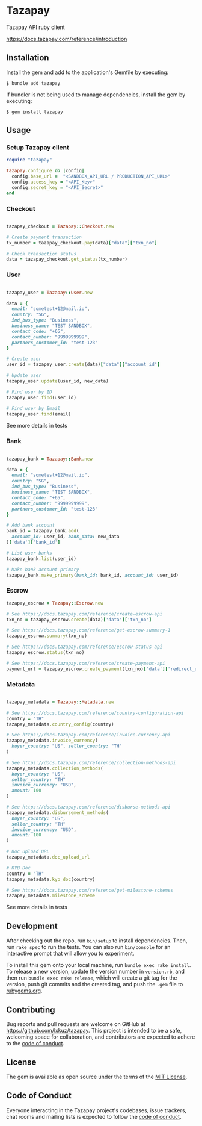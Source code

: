 # Tazapay

Tazapay API ruby client

https://docs.tazapay.com/reference/introduction

## Installation

Install the gem and add to the application's Gemfile by executing:

    $ bundle add tazapay

If bundler is not being used to manage dependencies, install the gem by executing:

    $ gem install tazapay

## Usage

### Setup Tazapay client


```ruby
require "tazapay"

Tazapay.configure do |config|
  config.base_url =  "<SANDBOX_API_URL / PRODUCTION_API_URL>"
  config.access_key = "<API_Key>"
  config.secret_key = "<API_Secret>"
end

```

### Checkout

```ruby

tazapay_checkout = Tazapay::Checkout.new

# Create payment transaction
tx_number = tazapay_checkout.pay(data)["data"]["txn_no"]

# Check transaction status
data = tazapay_checkout.get_status(tx_number)

```

### User

```ruby

tazapay_user = Tazapay::User.new

data = {
  email: "sometest+12@mail.io",
  country: "SG",
  ind_bus_type: "Business",
  business_name: "TEST SANDBOX",
  contact_code: "+65",
  contact_number: "9999999999",
  partners_customer_id: "test-123"
}

# Create user
user_id = tazapay_user.create(data)["data"]["account_id"]

# Update user
tazapay_user.update(user_id, new_data)

# Find user by ID
tazapay_user.find(user_id)

# Find user by Email
tazapay_user.find(email)

```

See more details in tests

### Bank

```ruby

tazapay_bank = Tazapay::Bank.new

data = {
  email: "sometest+12@mail.io",
  country: "SG",
  ind_bus_type: "Business",
  business_name: "TEST SANDBOX",
  contact_code: "+65",
  contact_number: "9999999999",
  partners_customer_id: "test-123"
}

# Add bank account
bank_id = tazapay_bank.add(
  account_id: user_id, bank_data: new_data
)['data']['bank_id']

# List user banks
tazapay_bank.list(user_id)

# Make bank account primary
tazapay_bank.make_primary(bank_id: bank_id, account_id: user_id)

```

### Escrow
```ruby
tazapay_escrow = Tazapay::Escrow.new

# See https://docs.tazapay.com/reference/create-escrow-api
txn_no = tazapay_escrow.create(data)['data']['txn_no']

# See https://docs.tazapay.com/reference/get-escrow-summary-1
tazapay_escrow.summary(txn_no)

# See https://docs.tazapay.com/reference/escrow-status-api
tazapay_escrow.status(txn_no)

# See https://docs.tazapay.com/reference/create-payment-api
payment_url = tazapay_escrow.create_payment(txn_no)['data']['redirect_url']

```

### Metadata

```ruby

tazapay_metadata = Tazapay::Metadata.new

# See https://docs.tazapay.com/reference/country-configuration-api
country = "TH"
tazapay_metadata.country_config(country)

# See https://docs.tazapay.com/reference/invoice-currency-api
tazapay_metadata.invoice_currency(
  buyer_country: "US", seller_country: "TH"
)

# See https://docs.tazapay.com/reference/collection-methods-api
tazapay_metadata.collection_methods(
  buyer_country: "US",
  seller_country: "TH"
  invoice_currency: "USD",
  amount: 100
)

# See https://docs.tazapay.com/reference/disburse-methods-api
tazapay_metadata.disbursement_methods(
  buyer_country: "US",
  seller_country: "TH"
  invoice_currency: "USD",
  amount: 100
)

# Doc upload URL
tazapay_metadata.doc_upload_url

# KYB Doc
country = "TH"
tazapay_metadata.kyb_doc(country)

# See https://docs.tazapay.com/reference/get-milestone-schemes
tazapay_metadata.milestone_scheme

```

See more details in tests


## Development

After checking out the repo, run `bin/setup` to install dependencies. Then, run `rake spec` to run the tests. You can also run `bin/console` for an interactive prompt that will allow you to experiment.

To install this gem onto your local machine, run `bundle exec rake install`. To release a new version, update the version number in `version.rb`, and then run `bundle exec rake release`, which will create a git tag for the version, push git commits and the created tag, and push the `.gem` file to [rubygems.org](https://rubygems.org).

## Contributing

Bug reports and pull requests are welcome on GitHub at https://github.com/lxkuz/tazapay. This project is intended to be a safe, welcoming space for collaboration, and contributors are expected to adhere to the [code of conduct](https://github.com/[USERNAME]/tazapay/blob/main/CODE_OF_CONDUCT.md).

## License

The gem is available as open source under the terms of the [MIT License](https://opensource.org/licenses/MIT).

## Code of Conduct

Everyone interacting in the Tazapay project's codebases, issue trackers, chat rooms and mailing lists is expected to follow the [code of conduct](https://github.com/[USERNAME]/tazapay/blob/main/CODE_OF_CONDUCT.md).
